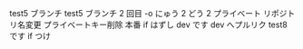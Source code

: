 test5 ブランチ
test5 ブランチ 2 回目
-o
にゅう 2
どう 2
プライベート
リポジトリ名変更
プライベートキー削除
本番
if はずし
dev です
dev へプルリク
test8 です
if つけ
